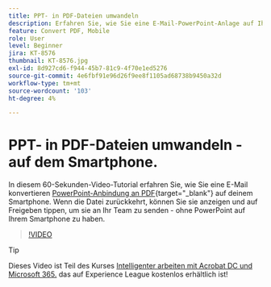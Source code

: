 ```yaml
---
title: PPT- in PDF-Dateien umwandeln
description: Erfahren Sie, wie Sie eine E-Mail-PowerPoint-Anlage auf Ihrem Smartphone in einen PDF-Anhang konvertieren
feature: Convert PDF, Mobile
role: User
level: Beginner
jira: KT-8576
thumbnail: KT-8576.jpg
exl-id: 8d927cd6-f944-45b7-81c9-4f70e1ed5276
source-git-commit: 4e6fbf91e96d26f9ee8f1105ad68738b9450a32d
workflow-type: tm+mt
source-wordcount: '103'
ht-degree: 4%

---
```


# PPT- in PDF-Dateien umwandeln - auf dem Smartphone.

In diesem 60-Sekunden-Video-Tutorial erfahren Sie, wie Sie eine E-Mail konvertieren [PowerPoint-Anbindung an PDF](https://www.adobe.com/de/acrobat/online/ppt-to-pdf.html){target="_blank"} auf deinem Smartphone. Wenn die Datei zurückkehrt, können Sie sie anzeigen und auf Freigeben tippen, um sie an Ihr Team zu senden - ohne PowerPoint auf Ihrem Smartphone zu haben.

>[!VIDEO](https://video.tv.adobe.com/v/336366?quality=12&learn=on&hidetitle=true)

>[!TIP]
>
>Dieses Video ist Teil des Kurses [Intelligenter arbeiten mit Acrobat DC und Microsoft 365.](https://experienceleague.adobe.com/?recommended=Acrobat-U-1-2021.microsoft365) das auf Experience League kostenlos erhältlich ist!
